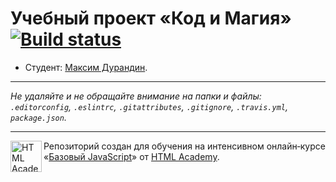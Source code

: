 # Учебный проект «Код и Магия» [![Build status][travis-image]][travis-url]

* Студент: [Максим Дурандин](https://up.htmlacademy.ru/javascript/12/user/164805).

---

_Не удаляйте и не обращайте внимание на папки и файлы:_<br>
_`.editorconfig`, `.eslintrc`, `.gitattributes`, `.gitignore`, `.travis.yml`, `package.json`._

---

<a href="https://htmlacademy.ru/intensive/javascript"><img align="left" width="50" height="50" title="HTML Academy" src="https://up.htmlacademy.ru/static/img/intensive/javascript/logo-for-github.svg"></a>

Репозиторий создан для обучения на интенсивном онлайн‑курсе «[Базовый JavaScript](https://htmlacademy.ru/intensive/javascript)» от [HTML Academy](https://htmlacademy.ru).

[travis-image]: https://travis-ci.org/htmlacademy-javascript/164805-code-and-magick.svg?branch=master
[travis-url]: https://travis-ci.org/htmlacademy-javascript/164805-code-and-magick
